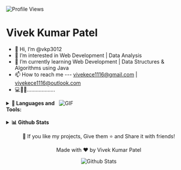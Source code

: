 ![Profile Views](https://komarev.com/ghpvc/?username=vkp3012)
# Vivek Kumar Patel
- 👋 Hi, I’m @vkp3012
- 👀 I’m interested in Web Development | Data Analysis
- 🌱 I’m currently learning Web Development | Data Structures & Algorithms using Java
- 📫 How to reach me  --- vivekece1116@gmail.com | vivekece1116@outlook.com
- 💻👨‍💻...................

<img align="right" alt="GIF" src="https://raw.githubusercontent.com/rahul-jha98/rahul-jha98/main/techstack.gif" width="360px"/>


<details>
<summary><b>🔨 Languages and Tools:</b></summary>
<p align="center">
<img src="https://raw.githubusercontent.com/8bithemant/8bithemant/master/svg/dev/languages/html.svg" alt="html" style="vertical-align:top; margin:4px">
  <img src="https://raw.githubusercontent.com/8bithemant/8bithemant/master/svg/dev/languages/js.svg" alt="js" style="vertical-align:top; margin:4px">
  <img src="https://raw.githubusercontent.com/8bithemant/8bithemant/master/svg/dev/languages/python.svg" alt="python" style="vertical-align:top; margin:4px">
  <img src="https://raw.githubusercontent.com/8bithemant/8bithemant/master/svg/dev/frameworks/react.svg" alt="react" style="vertical-align:top; margin:4px">

  <img src="https://raw.githubusercontent.com/8bithemant/8bithemant/master/svg/dev/misc/chrome.svg" alt="chrome" style="vertical-align:top; margin:4px">
  
  <img src="https://raw.githubusercontent.com/8bithemant/8bithemant/master/svg/dev/services/npm.svg" alt="npm" style="vertical-align:top; margin:4px">
  <img src="https://raw.githubusercontent.com/8bithemant/8bithemant/master/svg/dev/tools/visualstudio_code.svg" alt="vscode" style="vertical-align:top; margin:4px">
<!-- <img src="https://raw.githubusercontent.com/rahul-jha98/github_readme_icons/main/language_and_tools/square/figma/figma.svg" style="vertical-align:top; margin:4px"/> -->
  </p>
  <p align="center">
  <img src="https://raw.githubusercontent.com/rahul-jha98/github_readme_icons/main/language_and_tools/square/java/java.svg" style="vertical-align:top; margin:4px">
<img  src="https://raw.githubusercontent.com/rahul-jha98/github_readme_icons/main/language_and_tools/square/firebase/firebase.svg" style="vertical-align:top; margin:4px"/>
<img src="https://raw.githubusercontent.com/rahul-jha98/github_readme_icons/main/language_and_tools/square/node/node.svg" style="vertical-align:top; margin:4px">
<img src="https://raw.githubusercontent.com/rahul-jha98/github_readme_icons/main/language_and_tools/square/git-scm/git-scm.svg" style="vertical-align:top; margin:4px"/></p>
 </details>

<br>


<!-- ### 📊 Github Stats -->
<details>
<summary><b> 📊 Github Stats</b></summary>
<div align="center">
 
[![Vivek's GitHub stats](https://github-readme-stats.vercel.app/api?username=vkp3012&count_private=true&show_icons=true&theme=radical)](https://github.com/goelabhishek694)
 
[![Top Langs](https://github-readme-stats.vercel.app/api/top-langs/?username=vkp3012&layout=compact)](https://github.com/anuraghazra/github-readme-stats)

[![wakatime](https://wakatime.com/badge/user/218b72ee-1d68-4698-b490-4304f99c8280.svg)](https://wakatime.com/@vkp3012)

[![trophy](https://github-profile-trophy.vercel.app/?username=vkp3012&theme=onedark&row=1&column=7)](https://github.com/ryo-ma/github-profile-trophy)

![](https://github-readme-streak-stats.herokuapp.com/?user=vkp3012&theme=dark)
 </div>
 </details>



<!-- <br> -->
<p align="center">💙 If you like my projects, Give them ⭐ and Share it with friends!</p>
</p>
<p align="center">Made with ❤️ by Vivek Kumar Patel</p>
<!-- <h1 align='center'>⚡️<i></i>⚡️</h1> -->

<p align="center">
        <img src="https://raw.githubusercontent.com/bornmay/bornmay/Update/svg/Bottom.svg" alt="Github Stats" />
</p>
<!-- ### 🛠️ My Projects
<a href="" target="_blank"> <img alt="passwordkeeper" src="./projects/passwordkeeper.svg" height="68" align="left"> </a> -->

<!---
vkp3012/vkp3012 is a ✨ special ✨ repository because its `README.md` (this file) appears on your GitHub profile.
You can click the Preview link to take a look at your changes.
--->
